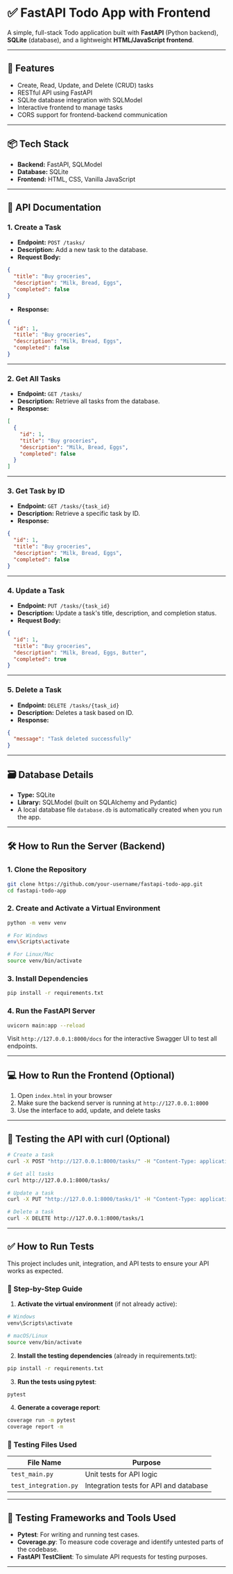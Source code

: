 # ✅ FastAPI Todo App with Frontend

A simple, full-stack Todo application built with **FastAPI** (Python backend), **SQLite** (database), and a lightweight **HTML/JavaScript frontend**.

---

## 🚀 Features

- Create, Read, Update, and Delete (CRUD) tasks
- RESTful API using FastAPI
- SQLite database integration with SQLModel
- Interactive frontend to manage tasks
- CORS support for frontend-backend communication

---

## 📦 Tech Stack

- **Backend:** FastAPI, SQLModel
- **Database:** SQLite
- **Frontend:** HTML, CSS, Vanilla JavaScript

---

## 📘 API Documentation

### 1. Create a Task
- **Endpoint:** `POST /tasks/`
- **Description:** Add a new task to the database.
- **Request Body:**

```json
{
  "title": "Buy groceries",
  "description": "Milk, Bread, Eggs",
  "completed": false
}
```

- **Response:**

```json
{
  "id": 1,
  "title": "Buy groceries",
  "description": "Milk, Bread, Eggs",
  "completed": false
}
```

---

### 2. Get All Tasks

- **Endpoint:** `GET /tasks/`
- **Description:** Retrieve all tasks from the database.
- **Response:**

```json
[
  {
    "id": 1,
    "title": "Buy groceries",
    "description": "Milk, Bread, Eggs",
    "completed": false
  }
]
```

---

### 3. Get Task by ID

- **Endpoint:** `GET /tasks/{task_id}`
- **Description:** Retrieve a specific task by ID.
- **Response:**

```json
{
  "id": 1,
  "title": "Buy groceries",
  "description": "Milk, Bread, Eggs",
  "completed": false
}
```

---

### 4. Update a Task

- **Endpoint:** `PUT /tasks/{task_id}`
- **Description:** Update a task's title, description, and completion status.
- **Request Body:**

```json
{
  "id": 1,
  "title": "Buy groceries",
  "description": "Milk, Bread, Eggs, Butter",
  "completed": true
}
```

---

### 5. Delete a Task

- **Endpoint:** `DELETE /tasks/{task_id}`
- **Description:** Deletes a task based on ID.
- **Response:**

```json
{
  "message": "Task deleted successfully"
}
```

---

## 🗃️ Database Details

- **Type:** SQLite  
- **Library:** SQLModel (built on SQLAlchemy and Pydantic)  
- A local database file `database.db` is automatically created when you run the app.

---

## 🛠️ How to Run the Server (Backend)

### 1. Clone the Repository

```bash
git clone https://github.com/your-username/fastapi-todo-app.git
cd fastapi-todo-app
```

### 2. Create and Activate a Virtual Environment

```bash
python -m venv venv

# For Windows
env\Scripts\activate

# For Linux/Mac
source venv/bin/activate
```

### 3. Install Dependencies

```bash
pip install -r requirements.txt
```

### 4. Run the FastAPI Server

```bash
uvicorn main:app --reload
```

Visit `http://127.0.0.1:8000/docs` for the interactive Swagger UI to test all endpoints.

---

## 💻 How to Run the Frontend (Optional)

1. Open `index.html` in your browser
2. Make sure the backend server is running at `http://127.0.0.1:8000`
3. Use the interface to add, update, and delete tasks

---

## 🧪 Testing the API with curl (Optional)

```bash
# Create a task
curl -X POST "http://127.0.0.1:8000/tasks/" -H "Content-Type: application/json" -d '{"title": "Learn FastAPI", "description": "Study from docs", "completed": false}'

# Get all tasks
curl http://127.0.0.1:8000/tasks/

# Update a task
curl -X PUT "http://127.0.0.1:8000/tasks/1" -H "Content-Type: application/json" -d '{"id":1,"title":"Updated","description":"Updated desc","completed":true}'

# Delete a task
curl -X DELETE http://127.0.0.1:8000/tasks/1
```

---
## ✅ How to Run Tests

This project includes unit, integration, and API tests to ensure your API works as expected.

### 🧪 Step-by-Step Guide

1. **Activate the virtual environment** (if not already active):

```bash
# Windows
venv\Scripts\activate

# macOS/Linux
source venv/bin/activate
```
2. **Install the testing dependencies** (already in requirements.txt):

```bash
pip install -r requirements.txt
```
3. **Run the tests using pytest**:

```bash
pytest
```
4. **Generate a coverage report**:

 ```bash
coverage run -m pytest
coverage report -m
```

### 🧪 Testing Files Used

| File Name            | Purpose                                |
|----------------------|----------------------------------------|
| `test_main.py`       | Unit tests for API logic               |
| `test_integration.py`| Integration tests for API and database |

---

## 🧪 Testing Frameworks and Tools Used

- **Pytest**: For writing and running test cases.
- **Coverage.py**: To measure code coverage and identify untested parts of the codebase.
- **FastAPI TestClient**: To simulate API requests for testing purposes.

---






